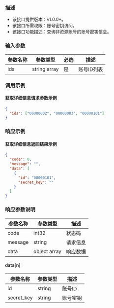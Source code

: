### 描述

- 该接口提供版本：v1.0.0+。
- 该接口所需权限：账号密钥访问。
- 该接口功能描述：查询非资源账号的账号密钥信息。

### 输入参数

| 参数名称 | 参数类型         | 必选  | 描述     |
|------|--------------|-----|--------|
| ids   | string array | 是   | 账号ID列表 |

### 调用示例

#### 获取详细信息请求参数示例

```json
{
  "ids": ["00000002", "00000003", "00000101"]
}
```

### 响应示例

#### 获取详细信息返回结果示例

```json
{
  "code": 0,
  "message": "",
  "data": [
    {
      "id": "00000101",
      "secret_key": ""
    }
  ]
}
```

### 响应参数说明

| 参数名称    | 参数类型         | 描述   |
|---------|--------------|------|
| code    | int32        | 状态码  |
| message | string       | 请求信息 |
| data    | object array | 响应数据 |

#### data[n]

| 参数名称       | 参数类型   | 描述   |
|------------|--------|------|
| id         | string | 账号ID |
| secret_key | string | 账号密钥 |
